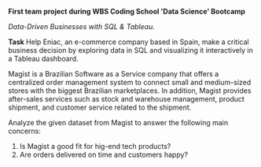 **First team project during WBS Coding School 'Data Science' Bootcamp**

*Data-Driven Businesses with SQL & Tableau.* 

**Task**
Help Eniac, an e-commerce company based in Spain, make a critical business decision by exploring data in SQL and visualizing it interactively in a Tableau dashboard.

Magist is a Brazilian Software as a Service company that offers a centralized order management system to connect small and medium-sized stores with the biggest Brazilian marketplaces. In addition, Magist provides after-sales services such as stock and warehouse management, product shipment, and customer service related to the shipment.

Analyze the given dataset from Magist to answer the following main concerns:
1. Is Magist a good fit for hig-end tech products?
2. Are orders delivered on time and customers happy?



